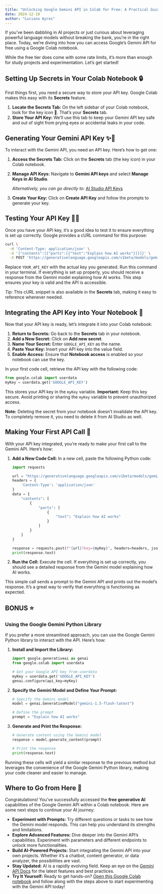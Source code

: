 ```yaml
---
title: "Unlocking Google Gemini API in Colab for Free: A Practical Guide"
date: 2024-12-10
author: "Luciano Ayres"
---
```


If you’ve been dabbling in AI projects or just curious about leveraging powerful language models without breaking the bank, you’re in the right place. Today, we’re diving into how you can access Google’s Gemini API for free using a Google Colab notebook. 

While the free tier does come with some rate limits, it’s more than enough for study projects and experimentation. Let’s get started!

## Setting Up Secrets in Your Colab Notebook 🔒

First things first, you need a secure way to store your API key. Google Colab makes this easy with its **Secrets** feature.

1. **Locate the Secrets Tab:** On the left sidebar of your Colab notebook, look for the key icon 🔑. That’s your **Secrets** tab.
2. **Store Your API Key:** We’ll use this tab to keep your Gemini API key safe and out of sight from prying eyes or accidental leaks in your code.

## Generating Your Gemini API Key ✨🔑

To interact with the Gemini API, you need an API key. Here’s how to get one:

1. **Access the Secrets Tab:** Click on the **Secrets** tab (the key icon) in your Colab notebook.
2. **Manage API Keys:** Navigate to **Gemini API keys** and select **Manage Keys in AI Studio**.
   
   *Alternatively, you can go directly to:* [AI Studio API Keys](https://aistudio.google.com/app/apikey)

3. **Create Your Key:** Click on **Create API Key** and follow the prompts to generate your key.

## Testing Your API Key 🧑‍💻

Once you have your API key, it’s a good idea to test it to ensure everything is set up correctly. Google provides a cURL command for this purpose:

```bash
curl \
  -H 'Content-Type: application/json' \
  -d '{"contents":[{"parts":[{"text":"Explain how AI works"}]}]}' \
  -X POST 'https://generativelanguage.googleapis.com/v1beta/models/gemini-1.5-flash-latest:generateContent?key=YOUR_API_KEY'
```

Replace `YOUR_API_KEY` with the actual key you generated. Run this command in your terminal. If everything is set up properly, you should receive a response from the Gemini model explaining how AI works. This step ensures your key is valid and the API is accessible.

*Tip:* This cURL snippet is also available in the **Secrets** tab, making it easy to reference whenever needed.

## Integrating the API Key into Your Notebook 📝

Now that your API key is ready, let’s integrate it into your Colab notebook:

1. **Return to Secrets:** Go back to the **Secrets** tab in your notebook.
2. **Add a New Secret:** Click on **Add new secret**.
3. **Name Your Secret:** Enter `GOOGLE_API_KEY` as the name.
4. **Paste Your Key:** Insert your API key into the value field.
5. **Enable Access:** Ensure that **Notebook access** is enabled so your notebook can use the key.

In your first code cell, retrieve the API key with the following code:

```python
from google.colab import userdata
myKey = userdata.get('GOOGLE_API_KEY')
```

This stores your API key in the `myKey` variable. **Important:** Keep this key secure. Avoid printing or sharing the `myKey` variable to prevent unauthorized access.

**Note:** Deleting the secret from your notebook doesn’t invalidate the API key. To completely remove it, you need to delete it from AI Studio as well.

## Making Your First API Call 🚀

With your API key integrated, you’re ready to make your first call to the Gemini API. Here’s how:

1. **Add a New Code Cell:** In a new cell, paste the following Python code:

    ```python
    import requests

    url = "https://generativelanguage.googleapis.com/v1beta/models/gemini-1.5-flash-latest:generateContent"
    headers = {
        'Content-Type': 'application/json'
    }
    data = {
        "contents": [
            {
                "parts": [
                    {
                        "text": "Explain how AI works"
                    }
                ]
            }
        ]
    }

    response = requests.post(f"{url}?key={myKey}", headers=headers, json=data)
    print(response.text)
    ```

2. **Run the Cell:** Execute the cell. If everything is set up correctly, you should see a detailed response from the Gemini model explaining how AI works.

This simple call sends a prompt to the Gemini API and prints out the model’s response. It’s a great way to verify that everything is functioning as expected.

## BONUS ⭐
### Using the Google Gemini Python Library 

If you prefer a more streamlined approach, you can use the Google Gemini Python library to interact with the API. Here’s how:

1. **Install and Import the Library:**

    ```python
    import google.generativeai as genai
    from google.colab import userdata

    # Get your Google API key from userdata
    myKey = userdata.get('GOOGLE_API_KEY')
    genai.configure(api_key=myKey)
    ```

2. **Specify the Gemini Model and Define Your Prompt:**

    ```python
    # Specify the Gemini model
    model = genai.GenerativeModel("gemini-1.5-flash-latest")

    # Define the prompt
    prompt = "Explain how AI works"
    ```

3. **Generate and Print the Response:**

    ```python
    # Generate content using the Gemini model
    response = model.generate_content(prompt)

    # Print the response
    print(response.text)
    ```

Running these cells will yield a similar response to the previous method but leverages the convenience of the Google Gemini Python library, making your code cleaner and easier to manage.

## Where to Go from Here 🧭

Congratulations! You’ve successfully accessed the **free generative AI** capabilities of the Google Gemini API within a Colab notebook. Here are some next steps to continue your AI journey:

- **Experiment with Prompts:** Try different questions or tasks to see how the Gemini model responds. This can help you understand its strengths and limitations.
- **Explore Advanced Features:** Dive deeper into the Gemini API’s capabilities. Experiment with parameters and different endpoints to unlock more functionalities.
- **Build AI-Powered Projects:** Start integrating the Gemini API into your own projects. Whether it’s a chatbot, content generator, or data analyzer, the possibilities are vast.
- **Stay Updated:** AI is a rapidly evolving field. Keep an eye on the [Gemini API Docs](https://ai.google.dev/gemini-api/docs/quickstart?lang=python) for the latest features and best practices.
- **Try It Yourself:** Ready to get hands-on? [Open this Google Colab notebook](https://colab.research.google.com/drive/1dezbNUJUuSS55U-RRQu0OTPSdD7Bl1TT?usp=sharing) and follow along with the steps above to start experimenting with the Gemini API today!
